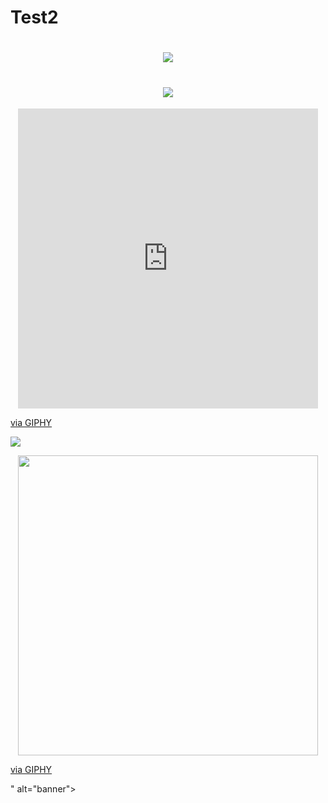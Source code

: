 # Test2
<h1 align="center">
 <img src="https://imgur.com/gallery/qJVEWkg" />
</h1>

<h1 align="center">
 <img src="https://giphy.com/gifs/IntoAction-fveKCnZRN7aOrtWNfj.gif" </img>
</h1>

<p align="center">
  <iframe src="https://giphy.com/embed/fveKCnZRN7aOrtWNfj.gif" width="480" height="480" frameBorder="0" class="giphy-embed" allowFullScreen></iframe><p><a href="https://giphy.com/gifs/IntoAction-fveKCnZRN7aOrtWNfj">via GIPHY</a></p></iframe>
  
</p>

![](https://i.imgur.com/qJVEWkg.gif)

<p align="center">
 <img src="<iframe src="https://giphy.com/embed/fveKCnZRN7aOrtWNfj" width="480" height="480" frameBorder="0" class="giphy-embed" allowFullScreen></iframe><p><a href="https://giphy.com/gifs/IntoAction-fveKCnZRN7aOrtWNfj">via GIPHY</a></p>" alt="banner"></img>
</p>
